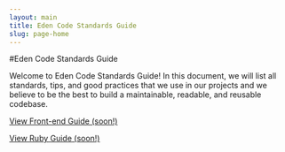 ```yaml
---
layout: main
title: Eden Code Standards Guide
slug: page-home
---
```


#Eden Code Standards Guide

Welcome to Eden Code Standards Guide! In this document, we will list all
standards, tips, and good practices that we use in our projects and we
believe to be the best to build a maintainable, readable, and reusable
codebase.

<p class="guide-link"><a href="#" class="primary-bt disabled">View Front-end Guide (soon!)</a></p>

<p class="guide-link"><a href="#" class="primary-bt disabled">View Ruby Guide (soon!)</a></p>